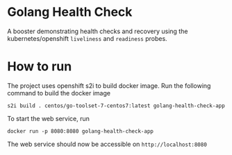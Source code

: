 # Golang Health Check
A booster demonstrating health checks and recovery using the kubernetes/openshift
`liveliness` and `readiness` probes.


# How to run
The project uses openshift s2i to build docker image. Run the following command
to build the docker image

```s2i build . centos/go-toolset-7-centos7:latest golang-health-check-app```

To start the web service, run

```docker run -p 8080:8080 golang-health-check-app```

The web service should now be accessible on `http://localhost:8080`

